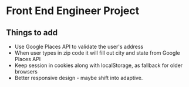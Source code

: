 # Front End Engineer Project

## Things to add

* Use Google Places API to validate the user's address
* When user types in zip code it will fill out city and state from Google Places API
* Keep session in cookies along with localStorage, as fallback for older browsers
* Better responsive design - maybe shift into adaptive.